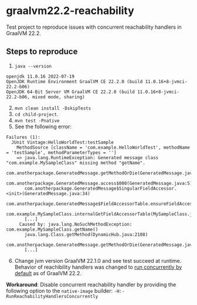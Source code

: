 # graalvm22.2-reachability

Test project to reproduce issues with concurrent reachability handlers in GraalVM 22.2.

## Steps to reproduce
1) `java --version`
```
openjdk 11.0.16 2022-07-19
OpenJDK Runtime Environment GraalVM CE 22.2.0 (build 11.0.16+8-jvmci-22.2-b06)
OpenJDK 64-Bit Server VM GraalVM CE 22.2.0 (build 11.0.16+8-jvmci-22.2-b06, mixed mode, sharing)
```
2) `mvn clean install -DskipTests`
3) `cd child-project`.
4) `mvn test -Pnative`
5) See the following error:
```
Failures (1):
  JUnit Vintage:HelloWorldTest:testSample
    MethodSource [className = 'com.example.HelloWorldTest', methodName = 'testSample', methodParameterTypes = '']
    => java.lang.RuntimeException: Generated message class "com.example.MySampleClass" missing method "getName".
       com.anotherpackage.GeneratedMessage.getMethodOrDie(GeneratedMessage.java:17)
       com.anotherpackage.GeneratedMessage.access$000(GeneratedMessage.java:5)
       com.anotherpackage.GeneratedMessage$SingularFieldAccessor.<init>(GeneratedMessage.java:34)
       com.anotherpackage.GeneratedMessage$FieldAccessorTable.ensureFieldAccessorsInitialized(GeneratedMessage.java:25)
       com.example.MySampleClass.internalGetFieldAccessorTable(MySampleClass.java:21)
       [...]
     Caused by: java.lang.NoSuchMethodException: com.example.MySampleClass.getName()
       java.lang.Class.getMethod(DynamicHub.java:2108)
       com.anotherpackage.GeneratedMessage.getMethodOrDie(GeneratedMessage.java:14)
       [...]
```
6) Change jvm version GraalVM 22.1.0 and see test succeed at runtime.
Behavior of reachibility handlers was changed to [run concurrently by default](https://github.com/oracle/graal/blob/8eca77b66a2d29a02aab7e963a4e84ee34dcad0c/substratevm/src/com.oracle.svm.hosted/src/com/oracle/svm/hosted/ConcurrentReachabilityHandler.java#L50) as of GraalVM 22.2. 

**Workaround**: Disable concurrent reachability handler by providing the following option to the `native-image` builder:
`-H:-RunReachabilityHandlersConcurrently`